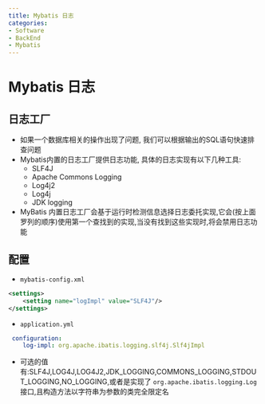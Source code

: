 ```yaml
---
title: Mybatis 日志
categories:
- Software
- BackEnd
- Mybatis
---
```

# Mybatis 日志

## 日志工厂

- 如果一个数据库相关的操作出现了问题, 我们可以根据输出的SQL语句快速排查问题
- Mybatis内置的日志工厂提供日志功能, 具体的日志实现有以下几种工具:
    - SLF4J
    - Apache Commons Logging
    - Log4j2
    - Log4j
    - JDK logging
- MyBatis 内置日志工厂会基于运行时检测信息选择日志委托实现,它会(按上面罗列的顺序)使用第一个查找到的实现,当没有找到这些实现时,将会禁用日志功能

## 配置

- `mybatis-config.xml`

```xml
<settings>
    <setting name="logImpl" value="SLF4J"/>
</settings>
```

- `application.yml`

```yaml
 configuration:
 	log-impl: org.apache.ibatis.logging.slf4j.Slf4jImpl
```

- 可选的值有:SLF4J,LOG4J,LOG4J2,JDK_LOGGING,COMMONS_LOGGING,STDOUT_LOGGING,NO_LOGGING,或者是实现了 `org.apache.ibatis.logging.Log` 接口,且构造方法以字符串为参数的类完全限定名
